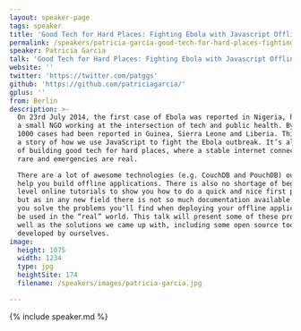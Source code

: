 ```yaml
---
layout: speaker-page
tags: speaker
title: 'Good Tech for Hard Places: Fighting Ebola with Javascript Offline Apps – Patricia Garcia'
permalink: /speakers/patricia-garcia-good-tech-for-hard-places-fighting-ebola-with-javascript-offline-apps.html
speaker: Patricia Garcia
talk: 'Good Tech for Hard Places: Fighting Ebola with Javascript Offline Apps'
website: ''
twitter: 'https://twitter.com/patggs'
github: 'https://github.com/patriciagarcia/'
gplus: ''
from: Berlin
description: >-
  On 23rd July 2014, the first case of Ebola was reported in Nigeria, home to
  a small NGO working at the intersection of tech and public health. By then over
  1000 cases had been reported in Guinea, Sierra Leone and Liberia. This is
  a story of how we use JavaScript to fight the Ebola outbreak. It’s also a story
  of building good tech for hard places, where a stable internet connection is
  rare and emergencies are real.

  There are a lot of awesome technologies (e.g. CouchDB and PouchDB) out there to
  help you build offline applications. There is also no shortage of beginner
  level online tutorials to show you how to do a quick and nice first prototype,
  but as in any new field there is not so much documentation available to help
  you solve the problems you'll find when deploying your offline applications to
  be used in the “real” world. This talk will present some of these problems as
  well as the solutions we came up with, including some open source tools
  developed by ourselves.
image:
  height: 1075
  width: 1234
  type: jpg
  heightSite: 174
  filename: /speakers/images/patricia-garcia.jpg

---
```


{% include speaker.md %}
